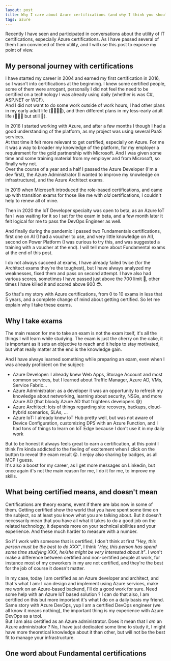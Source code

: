 ```yaml
---
layout: post
title: Why I care about Azure certifications (and why I think you should too)
tags: azure
---
```


Recently I have seen and participated in conversations about the utility of IT certifications, especially Azure certifications. As I have passed several of them I am convinced of their utility, and I will use this post to expose my point of view.


## My personal journey with certifications

I have started my career in 2004 and earned my first certification in 2016, so I wasn't into certifications at the beginning. I knew some certified people, some of them were arrogant, personally I did not feel the need to be certified on a technology I was already using daily (whether is was C#, ASP.NET or WCF).  
And I did not want to do some work outside of work hours, I had other plans in my early adult life (🎉🍻🙌🎸), and then different plans in my less-early adult life (👫👶👶 but still 🎸).

In 2016 I started working with Azure, and after a few months I though I had a good understanding of the platform, as my project was using several PaaS services.  
At that time it felt more relevant to get certified, especially on Azure. For me it was a way to broader my knowledge of the platform, for my employer a requirement for the gold partnership with Microsoft. And I was given some time and some training material from my employer and from Microsoft, so finally why not.  
Over the course of a year and a half I passed the Azure Developer (I'm a dev first), the Azure Administrator (I wanted to improve my knowledge on infrastructure), and the Azure Architect exams. 

In 2019 when Microsoft introduced the role-based certifications, and came up with transition exams for those like me with *old* certifications, I couldn't help to renew all of mine.  

Then in 2020 the IoT Developer specialty was open to beta, as an Azure IoT fan I was waiting for it so I sat for the exam in beta, and a few month later it felt logical for me to pass the DevOps Engineer as well. 

And finally during the pandemic I passed two Fundamentals certifications, first one on AI (I had a voucher to use, and very little knowledge on AI), second on Power Platform (I was curious to try this, and was suggested a training with a voucher at the end). I will tell more about Fundamental exams at the end of this post.

I do not always succeed at exams, I have already failed twice (for the Architect exams they're the toughest), but I have always analyzed my weaknesses, fixed them and pass on second attempt. I have also had various scores, sometimes I have passed just above the 700 limit 😬, other times I have killed it and scored above 900 😎.  

So that's my story with Azure certifications, from 0 to 10 exams in less that 5 years, and a complete change of mind about getting certified. So let me explain why I take these exams.


## Why I take exams

The main reason for me to take an exam is not the exam itself, it's all the things I will learn while studying. The exam is just the cherry on the cake, it is important as it sets an objective to reach and it helps to stay motivated, but what really matter at the end is the knowledge gain.  

And I have always learned something while preparing an exam, even when I was already proficient on the subject:
- Azure Developer: I already knew Web Apps, Storage Account and most common services, but I learned about Traffic Manager, Azure AD, VMs, Service Fabric...
- Azure Administrator: as a developer it was an opportunity to refresh my knowledge about networking, learning about security, NSGs, and more Azure AD (that bloody Azure AD that frightens developers 😅)
- Azure Architect: lots of things regarding site recovery, backups, cloud-hybrid scenarios, SLAs, ...
- Azure IoT: I already knew IoT Hub pretty well, but was not aware of Device Configuration, customizing DPS with an Azure Function, and I had tons of things to learn on IoT Edge because I don't use it in my daily work

But to be honest it always feels great to earn a certification, at this point I think I'm kinda addicted to the feeling of excitement when I click on the button to reveal the exam result 😜. I enjoy also sharing by badges, as all MCP I guess.  
It's also a boost for my career, as I get more messages on Linkedin, but once again it's not the main reason for me, I do it for me, to improve my skills.


## What being certified means, and doesn't mean

Certifications are theory exams, event if there are labs now in some of them. 
Getting certified show the world that you have spent some time on the subject, so at least you know what you are talking about. But it doesn't necessarily mean that you have all what it takes to do a good job on the related technology, it depends more on your technical abilities and your experience. And these much harder to measure with a number.

So if I work with someone that is certified, I don't think at first *"Hey, this person must be the best to do XXX"*, I think *"Hey, this person has spend some time studying XXX, he/she might be very interested about it"*. I won't make a difference between certified and non-certified people at work, for instance most of my coworkers in my are not certified, and they're the best for the job of course it doesn't matter.

In my case, today I am certified as an Azure developer and architect, and that's what I am: I can design and implement using Azure services, make me work on an Azure-based backend, I'll do a good work for sure. Need some help with an Azure IoT based solution ? I can do that also, I am certified on this but more important it's what I do on a daily basis my friend. Same story with Azure DevOps, yup I am a certified DevOps engineer (we all know it means nothing), the important thing is my experience with Azure DevOps as a tool.    
But I am also certified as an Azure administrator. Does it mean that I *am* an Azure administrator ? No, I have just dedicated some time to study it, I might have more theoretical knowledge about it than other, but will not be the best fit to manage your infrastructure.

## One word about Fundamental certifications